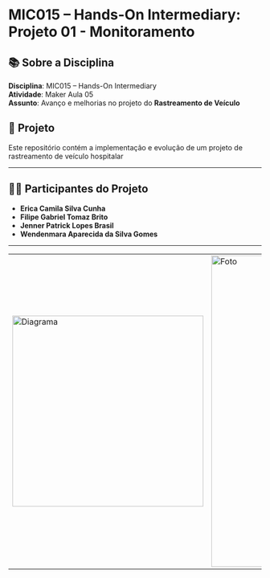 # MIC015 – Hands-On Intermediary: Projeto 01 - Monitoramento

## 📚 Sobre a Disciplina  
**Disciplina**: MIC015 – Hands-On Intermediary  
**Atividade**: Maker Aula 05  
**Assunto**: Avanço e melhorias no projeto do **Rastreamento de Veículo**

## 🚀 Projeto  
Este repositório contém a implementação e evolução de um projeto de rastreamento de veículo hospitalar

---

## 👩‍💻 Participantes do Projeto  
- **Erica Camila Silva Cunha**  
- **Filipe Gabriel Tomaz Brito**  
- **Jenner Patrick Lopes Brasil**  
- **Wendenmara Aparecida da Silva Gomes**

---

|   |   |
|----------|----------|
| <img src="https://github.com/MIC-UFRR-Grupo-8/rastreamento_veiculo_python/blob/main/Esquema%20de%20conex%C3%A3o.png" alt="Diagrama" width="380">|<img src="" alt="Foto" width="620"> |




